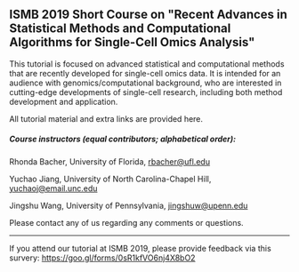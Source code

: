 ## ISMB 2019 Short Course on "Recent Advances in Statistical Methods and Computational Algorithms for Single-Cell Omics Analysis"

This tutorial is focused on advanced statistical and computational methods that are recently developed for 
single-cell omics data. It is intended for an audience with genomics/computational background, who are
interested in cutting-edge developments of single-cell research, including both method development and application. 

All tutorial material and extra links are provided here.

##### Course instructors (equal contributors; alphabetical order):

Rhonda Bacher, University of Florida, rbacher@ufl.edu

Yuchao Jiang, University of North Carolina-Chapel Hill, yuchaoj@email.unc.edu

Jingshu Wang, University of Pennsylvania, jingshuw@upenn.edu

Please contact any of us regarding any comments or questions.

-------------------

If you attend our tutorial at ISMB 2019, please provide feedback via this survery:
https://goo.gl/forms/0sR1kfVO6nj4X8bO2


